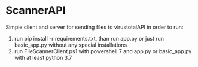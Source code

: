 # ScannerAPI

Simple client and server for sending files to virustotalAPI
in order to run:
1. run pip install -r requirements.txt, than run app.py or just run basic_app.py without any special installations
2. run FileScannerClient.ps1 with powershell 7 and app.py or basic_app.py with at least python 3.7
